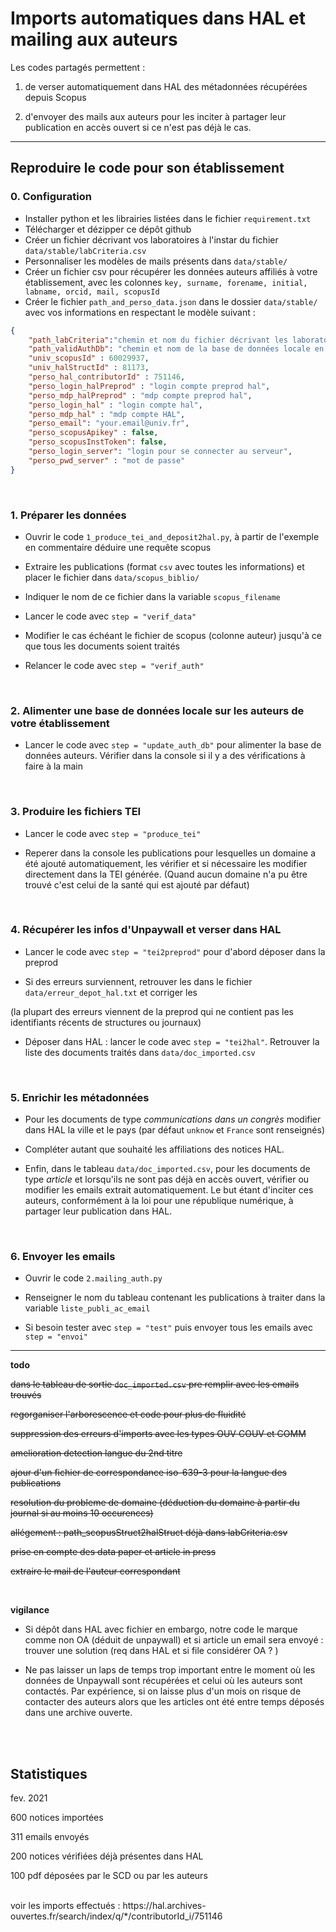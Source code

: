 # Imports automatiques dans HAL et mailing aux auteurs 

Les codes partagés permettent : 

1. de verser automatiquement dans HAL des métadonnées récupérées depuis Scopus

2. d'envoyer des mails aux auteurs pour les inciter à partager leur publication en accès ouvert si ce n'est pas déjà le cas.


***

## Reproduire le code pour son établissement

### 0. Configuration
- Installer python et les librairies listées dans le fichier `requirement.txt`
- Télécharger et dézipper ce dépôt github
- Créer un fichier décrivant vos laboratoires à l'instar du fichier `data/stable/labCriteria.csv`
- Personnaliser les modèles de mails présents dans `data/stable/`
- Créer un fichier csv pour récupérer les données auteurs affiliés à votre établissement, avec les colonnes `key, surname, forename, initial, labname, orcid, mail, scopusId`
- Créer le fichier `path_and_perso_data.json` dans le dossier  `data/stable/` avec vos informations en respectant le modèle suivant : 

```json
{
	"path_labCriteria":"chemin et nom du fichier décrivant les laboratoires. voir ./data/stable/labCriteria.csv",
	"path_validAuthDb": "chemin et nom de la base de données locale en .csv sur les auteurs de votre établissement",
	"univ_scopusId" : 60029937,
	"univ_halStructId" : 81173,
	"perso_hal_contributorId" : 751146,
	"perso_login_halPreprod" : "login compte preprod hal",
	"perso_mdp_halPreprod" : "mdp compte preprod hal",
	"perso_login_hal" : "login compte hal",
	"perso_mdp_hal" : "mdp compte HAL",
	"perso_email": "your.email@univ.fr",
	"perso_scopusApikey" : false,
	"perso_scopusInstToken": false,
	"perso_login_server": "login pour se connecter au serveur",
	"perso_pwd_server" : "mot de passe"
}

```

<br />

### 1. Préparer les données

- Ouvrir le code `1_produce_tei_and_deposit2hal.py`, à partir de l'exemple en commentaire déduire une requête scopus

- Extraire les publications (format `csv` avec toutes les informations) et placer le fichier dans `data/scopus_biblio/`

- Indiquer le nom de ce fichier dans la variable `scopus_filename`

- Lancer le code avec `step = "verif_data"`

- Modifier le cas échéant le fichier de scopus (colonne auteur) jusqu'à ce que tous les documents soient traités

- Relancer le code avec `step = "verif_auth"`

<br />

### 2. Alimenter une base de données locale sur les auteurs de votre établissement

- Lancer le code avec `step = "update_auth_db"` pour alimenter la base de données auteurs. Vérifier dans la console si il y a des vérifications à faire à la main

<br />

### 3. Produire les fichiers TEI

- Lancer le code avec `step = "produce_tei"`

- Reperer dans la console les publications pour lesquelles un domaine a été ajouté automatiquement, les vérifier et si nécessaire les modifier directement dans la TEI générée. (Quand aucun domaine n'a pu être trouvé c'est celui de la santé qui est ajouté par défaut)

<br />

### 4. Récupérer les infos d'Unpaywall et verser dans HAL

- Lancer le code avec `step = "tei2preprod"` pour d'abord déposer dans la preprod

- Si des erreurs surviennent, retrouver les dans le fichier `data/erreur_depot_hal.txt` et corriger les

(la plupart des erreurs viennent de la preprod qui ne contient pas les identifiants récents de structures ou journaux)

- Déposer dans HAL : lancer le code avec `step = "tei2hal"`. Retrouver la liste des documents traités dans `data/doc_imported.csv`

<br />

### 5. Enrichir les métadonnées

- Pour les documents de type _communications dans un congrès_ modifier dans HAL la ville et le pays (par défaut `unknow` et `France` sont renseignés)

- Compléter autant que souhaité les affiliations des notices HAL.

- Enfin, dans le tableau `data/doc_imported.csv`, pour les documents de type _article_ et lorsqu'ils ne sont pas déjà en accès ouvert, vérifier ou modifier les emails extrait automatiquement. Le but étant d'inciter ces auteurs, conformément à la loi pour une république numérique, à partager leur publication dans HAL.


<br />

### 6. Envoyer les emails

- Ouvrir le code  `2.mailing_auth.py`

- Renseigner le nom du tableau contenant les publications à traiter dans la variable `liste_publi_ac_email` 

- Si besoin tester avec `step = "test"` puis envoyer tous les emails avec `step = "envoi"`


*** 

**todo**

~~dans le tableau de sortie `doc_imported.csv` pre remplir avec les emails trouvés~~

~~regorganiser l'arborescence et code pour plus de fluidité~~

~~suppression des erreurs d'imports avec les types OUV COUV et COMM~~

~~amelioration detection langue du 2nd titre~~

~~ajour d'un fichier de correspondance iso-639-3 pour la langue des publications~~ 

~~resolution du probleme de domaine (déduction du domaine à partir du journal si au moins 10 occurences)~~

~~allégement : path_scopusStruct2halStruct déjà dans labCriteria.csv~~

~~prise en compte des data paper et article in press~~

~~extraire le mail de l'auteur correspondant~~

<br />

**vigilance**

- Si dépôt dans HAL avec fichier en embargo, notre code le marque comme non OA (déduit de unpaywall) et si article un email sera envoyé : trouver une solution (req dans HAL et si file considérer OA ? )

- Ne pas laisser un laps de temps trop important entre le moment où les données de Unpaywall sont récupérées et celui où les auteurs sont contactés. Par expérience, si on laisse plus d'un mois on risque de contacter des auteurs alors que les articles ont été entre temps déposés dans une archive ouverte.

<br />
<br />

## Statistiques

fev. 2021

600 notices importées

311 emails envoyés

200 notices vérifiées déjà présentes dans HAL

100 pdf déposées par le SCD ou par les auteurs

<br />
voir les imports effectués : https://hal.archives-ouvertes.fr/search/index/q/*/contributorId_i/751146




